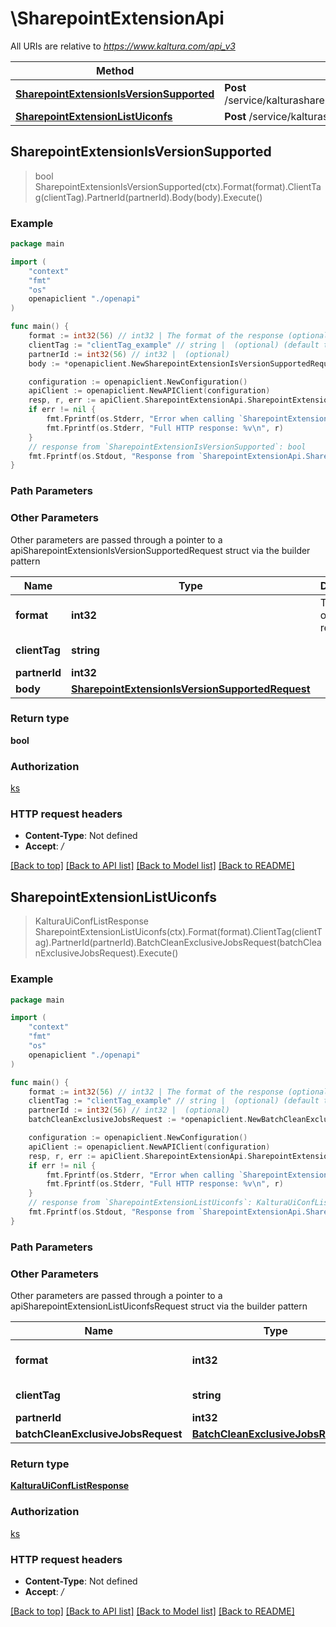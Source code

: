 # \SharepointExtensionApi

All URIs are relative to *https://www.kaltura.com/api_v3*

Method | HTTP request | Description
------------- | ------------- | -------------
[**SharepointExtensionIsVersionSupported**](SharepointExtensionApi.md#SharepointExtensionIsVersionSupported) | **Post** /service/kalturasharepointextension_sharepointextension/action/isVersionSupported | 
[**SharepointExtensionListUiconfs**](SharepointExtensionApi.md#SharepointExtensionListUiconfs) | **Post** /service/kalturasharepointextension_sharepointextension/action/listUiconfs | 



## SharepointExtensionIsVersionSupported

> bool SharepointExtensionIsVersionSupported(ctx).Format(format).ClientTag(clientTag).PartnerId(partnerId).Body(body).Execute()





### Example

```go
package main

import (
    "context"
    "fmt"
    "os"
    openapiclient "./openapi"
)

func main() {
    format := int32(56) // int32 | The format of the response (optional)
    clientTag := "clientTag_example" // string |  (optional) (default to "devkcom")
    partnerId := int32(56) // int32 |  (optional)
    body := *openapiclient.NewSharepointExtensionIsVersionSupportedRequest(int32(123), int32(123), int32(123)) // SharepointExtensionIsVersionSupportedRequest |  (optional)

    configuration := openapiclient.NewConfiguration()
    apiClient := openapiclient.NewAPIClient(configuration)
    resp, r, err := apiClient.SharepointExtensionApi.SharepointExtensionIsVersionSupported(context.Background()).Format(format).ClientTag(clientTag).PartnerId(partnerId).Body(body).Execute()
    if err != nil {
        fmt.Fprintf(os.Stderr, "Error when calling `SharepointExtensionApi.SharepointExtensionIsVersionSupported``: %v\n", err)
        fmt.Fprintf(os.Stderr, "Full HTTP response: %v\n", r)
    }
    // response from `SharepointExtensionIsVersionSupported`: bool
    fmt.Fprintf(os.Stdout, "Response from `SharepointExtensionApi.SharepointExtensionIsVersionSupported`: %v\n", resp)
}
```

### Path Parameters



### Other Parameters

Other parameters are passed through a pointer to a apiSharepointExtensionIsVersionSupportedRequest struct via the builder pattern


Name | Type | Description  | Notes
------------- | ------------- | ------------- | -------------
 **format** | **int32** | The format of the response | 
 **clientTag** | **string** |  | [default to &quot;devkcom&quot;]
 **partnerId** | **int32** |  | 
 **body** | [**SharepointExtensionIsVersionSupportedRequest**](SharepointExtensionIsVersionSupportedRequest.md) |  | 

### Return type

**bool**

### Authorization

[ks](../README.md#ks)

### HTTP request headers

- **Content-Type**: Not defined
- **Accept**: */*

[[Back to top]](#) [[Back to API list]](../README.md#documentation-for-api-endpoints)
[[Back to Model list]](../README.md#documentation-for-models)
[[Back to README]](../README.md)


## SharepointExtensionListUiconfs

> KalturaUiConfListResponse SharepointExtensionListUiconfs(ctx).Format(format).ClientTag(clientTag).PartnerId(partnerId).BatchCleanExclusiveJobsRequest(batchCleanExclusiveJobsRequest).Execute()





### Example

```go
package main

import (
    "context"
    "fmt"
    "os"
    openapiclient "./openapi"
)

func main() {
    format := int32(56) // int32 | The format of the response (optional)
    clientTag := "clientTag_example" // string |  (optional) (default to "devkcom")
    partnerId := int32(56) // int32 |  (optional)
    batchCleanExclusiveJobsRequest := *openapiclient.NewBatchCleanExclusiveJobsRequest() // BatchCleanExclusiveJobsRequest |  (optional)

    configuration := openapiclient.NewConfiguration()
    apiClient := openapiclient.NewAPIClient(configuration)
    resp, r, err := apiClient.SharepointExtensionApi.SharepointExtensionListUiconfs(context.Background()).Format(format).ClientTag(clientTag).PartnerId(partnerId).BatchCleanExclusiveJobsRequest(batchCleanExclusiveJobsRequest).Execute()
    if err != nil {
        fmt.Fprintf(os.Stderr, "Error when calling `SharepointExtensionApi.SharepointExtensionListUiconfs``: %v\n", err)
        fmt.Fprintf(os.Stderr, "Full HTTP response: %v\n", r)
    }
    // response from `SharepointExtensionListUiconfs`: KalturaUiConfListResponse
    fmt.Fprintf(os.Stdout, "Response from `SharepointExtensionApi.SharepointExtensionListUiconfs`: %v\n", resp)
}
```

### Path Parameters



### Other Parameters

Other parameters are passed through a pointer to a apiSharepointExtensionListUiconfsRequest struct via the builder pattern


Name | Type | Description  | Notes
------------- | ------------- | ------------- | -------------
 **format** | **int32** | The format of the response | 
 **clientTag** | **string** |  | [default to &quot;devkcom&quot;]
 **partnerId** | **int32** |  | 
 **batchCleanExclusiveJobsRequest** | [**BatchCleanExclusiveJobsRequest**](BatchCleanExclusiveJobsRequest.md) |  | 

### Return type

[**KalturaUiConfListResponse**](KalturaUiConfListResponse.md)

### Authorization

[ks](../README.md#ks)

### HTTP request headers

- **Content-Type**: Not defined
- **Accept**: */*

[[Back to top]](#) [[Back to API list]](../README.md#documentation-for-api-endpoints)
[[Back to Model list]](../README.md#documentation-for-models)
[[Back to README]](../README.md)

